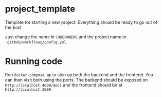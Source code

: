 # project_template

Template for starting a new project. Everything should be ready to go out of the box!

Just change the name in `CODEOWNERS` and the project name in `.github/workflows/config.yml`.

# Running code

Run `docker-compose up` to spin up both the backend and the frontend. You can then visit both using the ports. The backend should be exposed on `http://localhost:4000/docs` and the frontend should be at `http://localhost:3000`
